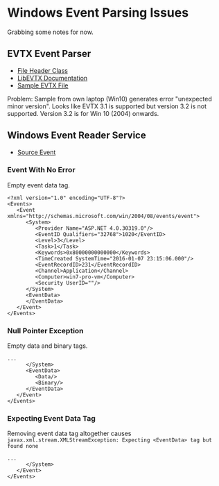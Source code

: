 # Windows Event Parsing Issues

Grabbing some notes for now.

## EVTX Event Parser

* [File Header Class](https://github.com/apache/nifi/blob/rel/nifi-1.0.0/nifi-nar-bundles/nifi-evtx-bundle/nifi-evtx-processors/src/main/java/org/apache/nifi/processors/evtx/parser/FileHeader.java)
* [LibEVTX Documentation](https://github.com/libyal/libevtx/blob/main/documentation/Windows%20XML%20Event%20Log%20(EVTX).asciidoc)
* [Sample EVTX File](https://github.com/apache/nifi/blob/rel/nifi-1.0.0/nifi-nar-bundles/nifi-evtx-bundle/nifi-evtx-processors/src/test/resources/application-logs.evtx)

Problem: Sample from own laptop (Win10) generates error "unexpected minor version". Looks like EVTX 3.1 is supported but version 3.2 is not supported. Version 3.2 is for Win 10 (2004) onwards.

## Windows Event Reader Service

* [Source Event](https://nifi.apache.org/docs/nifi-docs/components/org.apache.nifi/nifi-record-serialization-services-nar/1.25.0/org.apache.nifi.windowsevent.WindowsEventLogReader/additionalDetails.html)

### Event With No Error

Empty event data tag.

```
<?xml version="1.0" encoding="UTF-8"?>
<Events>
   <Event xmlns="http://schemas.microsoft.com/win/2004/08/events/event">
      <System>
         <Provider Name="ASP.NET 4.0.30319.0"/>
         <EventID Qualifiers="32768">1020</EventID>
         <Level>3</Level>
         <Task>1</Task>
         <Keywords>0x80000000000000</Keywords>
         <TimeCreated SystemTime="2016-01-07 23:15:06.000"/>
         <EventRecordID>231</EventRecordID>
         <Channel>Application</Channel>
         <Computer>win7-pro-vm</Computer>
         <Security UserID=""/>
      </System>
      <EventData>
      </EventData>
   </Event>
</Events>
```

### Null Pointer Exception

Empty data and binary tags.

```
...
      </System>
      <EventData>
         <Data/>
         <Binary/>
      </EventData>
   </Event>
</Events>
```

### Expecting Event Data Tag

Removing event data tag altogether causes ``javax.xml.stream.XMLStreamException: Expecting <EventData> tag but found none``

```
...
      </System>
   </Event>
</Events>
```
